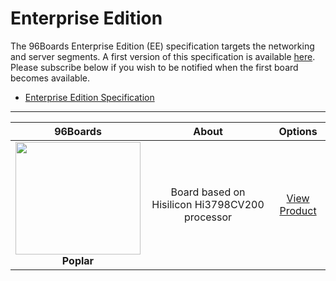 # Enterprise Edition

The 96Boards Enterprise Edition (EE) specification targets the networking and server segments. A first version of this specification is available [here](https://linaro.co/ee-specification). Please subscribe below if you wish to be notified when the first board becomes available.

- [Enterprise Edition Specification](https://linaro.co/ee-specification)

***

| 96Boards                                | About                                                   | Options                                 |
|:---------------------------------------:|:-------------------------------------------------------:|:--------------------:|
| <img src="https://github.com/96boards/documentation/blob/master/EnterpriseEdition/Poplar/AdditionalDocs/Images/Images_Board/Poplar_Front_SD.png?raw=true" data-canonical-src="https://github.com/96boards/documentation/blob/master/EnterpriseEdition/Poplar/AdditionalDocs/Images/Images_Board/Poplar_Front_SD.png?raw=true" width="200" height="180" /><br> **Poplar** | Board based on Hisilicon Hi3798CV200 processor  | [View Product](poplar/README.md)<br> |
